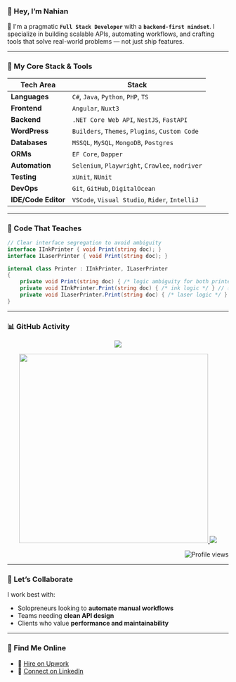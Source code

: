 ### 👋 Hey, I’m Nahian

🚀 I'm a pragmatic **`Full Stack Developer`** with a **`backend-first mindset`**. I specialize in building scalable APIs, automating workflows, and crafting tools that solve real-world problems — not just ship features.

---

### 🧠 My Core Stack & Tools

| Tech Area       | Stack                                                                 |
|-----------------|-----------------------------------------------------------------------|
| **Languages**   | `C#`, `Java`, `Python`, `PHP`, `TS`                                |
| **Frontend**   | `Angular`, `Nuxt3`                                |
| **Backend**  | `.NET Core Web API`, `NestJS`, `FastAPI`                          |
| **WordPress**   | `Builders`, `Themes`, `Plugins`, `Custom Code`                                     |
| **Databases**   | `MSSQL`, `MySQL`, `MongoDB`, `Postgres`                                           |
| **ORMs**        | `EF Core`, `Dapper`                                     |
| **Automation**  | `Selenium`, `Playwright`, `Crawlee`, `nodriver`                       |
| **Testing**     | `xUnit`, `NUnit`                                                      |
| **DevOps**      | `Git`, `GitHub`, `DigitalOcean`                              |
| **IDE/Code Editor**      | `VSCode`, `Visual Studio`, `Rider`, `IntelliJ`               |

---

### 🧪 Code That Teaches

```csharp
// Clear interface segregation to avoid ambiguity
interface IInkPrinter { void Print(string doc); }
interface ILaserPrinter { void Print(string doc); }

internal class Printer : IInkPrinter, ILaserPrinter
{
    private void Print(string doc) { /* logic ambiguity for both printers */ } // ❌
    private void IInkPrinter.Print(string doc) { /* ink logic */ } // ✅
    private void ILaserPrinter.Print(string doc) { /* laser logic */ } // ✅
}
```

---

### 📊 GitHub Activity

<p align="center">
   <img src="https://github-readme-streak-stats.herokuapp.com/?user=nahiandev&theme=algolia&hide_border=true"/>
</p>

<p align="center">
  <a href="https://github.com/nahiandev">
    <img width="430" src="https://github-readme-stats.vercel.app/api?username=nahiandev&show_icons=true&theme=algolia&count_private=true">
  </a>
  <a href="https://github.com/nahiandev">
    <img src="https://github-readme-stats.anuraghazra1.vercel.app/api/top-langs/?username=nahiandev&layout=compact&theme=algolia&langs_count=6" />
  </a>
</p>

<p align="right">
  <img src="https://komarev.com/ghpvc/?username=nahiandev&label=Profile%20views&color=0e75b6&style=flat" alt="Profile views"/>
</p>

---

### 🤝 Let’s Collaborate

I work best with:
- Solopreneurs looking to **automate manual workflows**
- Teams needing **clean API design**
- Clients who value **performance and maintainability**

---

### 🔗 Find Me Online

- 💼 [Hire on Upwork](https://www.upwork.com/freelancers/~01ded0be5baccfa296)  
- 🔗 [Connect on LinkedIn](https://www.linkedin.com/in/nahiandev)
